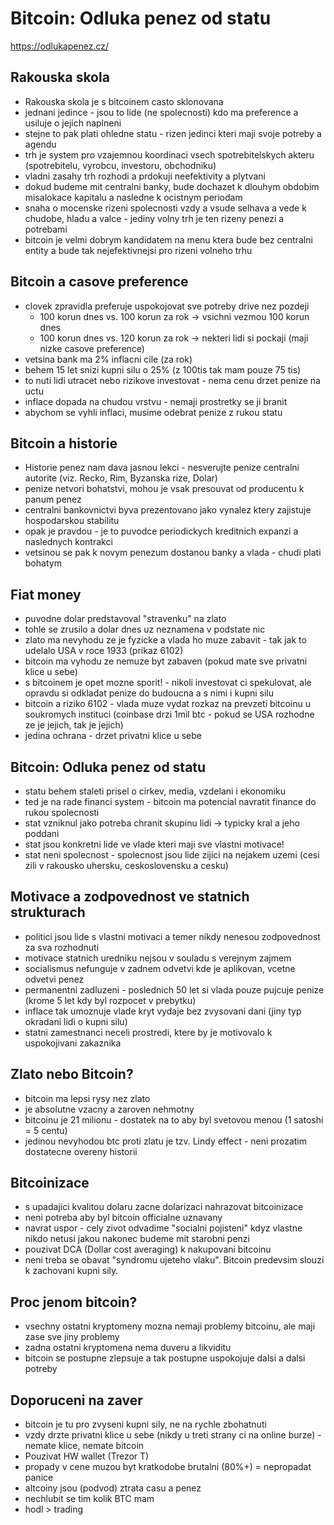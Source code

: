 # Bitcoin: Odluka penez od statu

https://odlukapenez.cz/

## Rakouska skola

- Rakouska skola je s bitcoinem casto sklonovana
- jednani jedince - jsou to lide (ne spolecnosti) kdo ma preference a usiluje o jejich naplneni
- stejne to pak plati ohledne statu - rizen jedinci kteri maji svoje potreby a agendu
- trh je system pro vzajemnou koordinaci vsech spotrebitelskych akteru (spotrebitelu, vyrobcu, investoru, obchodniku)
- vladni zasahy trh rozhodi a prdokuji neefektivity a plytvani
- dokud budeme mit centralni banky, bude dochazet k dlouhym obdobim misalokace kapitalu a nasledne k ocistnym periodam
- snaha o mocenske rizeni spolecnosti vzdy a vsude selhava a vede k chudobe, hladu a valce - jediny volny trh je ten rizeny penezi a potrebami
- bitcoin je velmi dobrym kandidatem na menu ktera bude bez centralni entity a bude tak nejefektivnejsi pro rizeni volneho trhu

## Bitcoin a casove preference

- clovek zpravidla preferuje uspokojovat sve potreby drive nez pozdeji
  - 100 korun dnes vs. 100 korun za rok -> vsichni vezmou 100 korun dnes
  - 100 korun dnes vs. 120 korun za rok -> nekteri lidi si pockaji (maji nizke casove preference)
- vetsina bank ma 2% inflacni cile (za rok)
- behem 15 let snizi kupni silu o 25% (z 100tis tak mam pouze 75 tis)
- to nuti lidi utracet nebo rizikove investovat - nema cenu drzet penize na uctu
- inflace dopada na chudou vrstvu - nemaji prostretky se ji branit
- abychom se vyhli inflaci, musime odebrat penize z rukou statu

## Bitcoin a historie

- Historie penez nam dava jasnou lekci - nesverujte penize centralni autorite (viz. Recko, Rim, Byzanska rize, Dolar)
- penize netvori bohatstvi, mohou je vsak presouvat od producentu k panum penez
- centralni bankovnictvi byva prezentovano jako vynalez ktery zajistuje hospodarskou stabilitu
- opak je pravdou - je to puvodce periodickych kreditnich expanzi a naslednych kontrakci
- vetsinou se pak k novym penezum dostanou banky a vlada - chudi plati bohatym

## Fiat money

- puvodne dolar predstavoval "stravenku" na zlato
- tohle se zrusilo a dolar dnes uz neznamena v podstate nic
- zlato ma nevyhodu ze je fyzicke a vlada ho muze zabavit - tak jak to udelalo USA v roce 1933 (prikaz 6102)
- bitcoin ma vyhodu ze nemuze byt zabaven (pokud mate sve privatni klice u sebe)
- s bitcoinem je opet mozne sporit! - nikoli investovat ci spekulovat, ale opravdu si odkladat penize do budoucna a s nimi i kupni silu
- bitcoin a riziko 6102 - vlada muze vydat rozkaz na prevzeti bitcoinu u soukromych instituci (coinbase drzi 1mil btc - pokud se USA rozhodne ze je jejich, tak je jejich)
- jedina ochrana - drzet privatni klice u sebe

## Bitcoin: Odluka penez od statu

- statu behem staleti prisel o cirkev, media, vzdelani i ekonomiku
- ted je na rade financi system - bitcoin ma potencial navratit finance do rukou spolecnosti
- stat vzniknul jako potreba chranit skupinu lidi -> typicky kral a jeho poddani
- stat jsou konkretni lide ve vlade kteri maji sve vlastni motivace!
- stat neni spolecnost - spolecnost jsou lide zijici na nejakem uzemi (cesi zili v rakousko uhersku, ceskoslovensku a cesku)

## Motivace a zodpovednost ve statnich strukturach

- politici jsou lide s vlastni motivaci a temer nikdy nenesou zodpovednost za sva rozhodnuti
- motivace statnich uredniku nejsou v souladu s verejnym zajmem
- socialismus nefunguje v zadnem odvetvi kde je aplikovan, vcetne odvetvi penez
- permanentni zadluzeni - poslednich 50 let si vlada pouze pujcuje penize (krome 5 let kdy byl rozpocet v prebytku)
- inflace tak umoznuje vlade kryt vydaje bez zvysovani dani (jiny typ okradani lidi o kupni silu)
- statni zamestnanci neceli prostredi, ktere by je motivovalo k uspokojivani zakaznika

## Zlato nebo Bitcoin?

- bitcoin ma lepsi rysy nez zlato
- je absolutne vzacny a zaroven nehmotny
- bitcoinu je 21 milionu - dostatek na to aby byl svetovou menou (1 satoshi = 5 centu)
- jedinou nevyhodou btc proti zlatu je tzv. Lindy effect - neni prozatim dostatecne overeny historii

## Bitcoinizace

- s upadajici kvalitou dolaru zacne dolarizaci nahrazovat bitcoinizace
- neni potreba aby byl bitcoin officialne uznavany
- navrat uspor - cely zivot odvadime "socialni pojisteni" kdyz vlastne nikdo netusi jakou nakonec budeme mit starobni penzi
- pouzivat DCA (Dollar cost averaging) k nakupovani bitcoinu
- neni treba se obavat "syndromu ujeteho vlaku". Bitcoin predevsim slouzi k zachovani kupni sily.

## Proc jenom bitcoin?

- vsechny ostatni kryptomeny mozna nemaji problemy bitcoinu, ale maji zase sve jiny problemy
- zadna ostatni kryptomena nema duveru a likviditu
- bitcoin se postupne zlepsuje a tak postupne uspokojuje dalsi a dalsi potreby

## Doporuceni na zaver

- bitcoin je tu pro zvyseni kupni sily, ne na rychle zbohatnuti
- vzdy drzte privatni klice u sebe (nikdy u treti strany ci na online burze) - nemate klice, nemate bitcoin
- Pouzivat HW wallet (Trezor T)
- propady v cene muzou byt kratkodobe brutalni (80%+) = nepropadat panice
- altcoiny jsou (podvod) ztrata casu a penez
- nechlubit se tim kolik BTC mam
- hodl > trading
